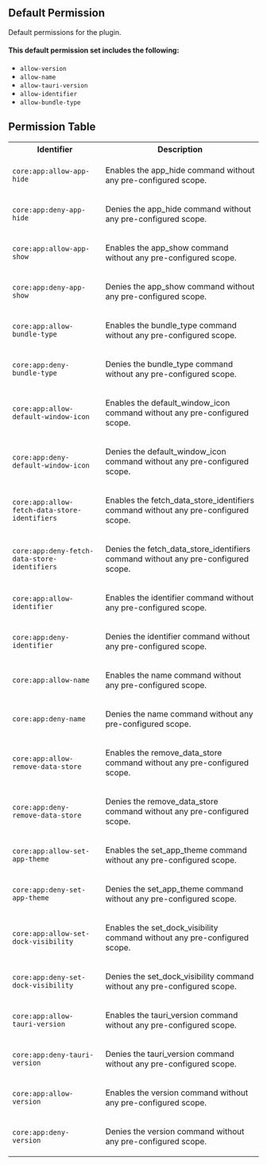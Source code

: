 ## Default Permission

Default permissions for the plugin.

#### This default permission set includes the following:

- `allow-version`
- `allow-name`
- `allow-tauri-version`
- `allow-identifier`
- `allow-bundle-type`

## Permission Table

<table>
<tr>
<th>Identifier</th>
<th>Description</th>
</tr>


<tr>
<td>

`core:app:allow-app-hide`

</td>
<td>

Enables the app_hide command without any pre-configured scope.

</td>
</tr>

<tr>
<td>

`core:app:deny-app-hide`

</td>
<td>

Denies the app_hide command without any pre-configured scope.

</td>
</tr>

<tr>
<td>

`core:app:allow-app-show`

</td>
<td>

Enables the app_show command without any pre-configured scope.

</td>
</tr>

<tr>
<td>

`core:app:deny-app-show`

</td>
<td>

Denies the app_show command without any pre-configured scope.

</td>
</tr>

<tr>
<td>

`core:app:allow-bundle-type`

</td>
<td>

Enables the bundle_type command without any pre-configured scope.

</td>
</tr>

<tr>
<td>

`core:app:deny-bundle-type`

</td>
<td>

Denies the bundle_type command without any pre-configured scope.

</td>
</tr>

<tr>
<td>

`core:app:allow-default-window-icon`

</td>
<td>

Enables the default_window_icon command without any pre-configured scope.

</td>
</tr>

<tr>
<td>

`core:app:deny-default-window-icon`

</td>
<td>

Denies the default_window_icon command without any pre-configured scope.

</td>
</tr>

<tr>
<td>

`core:app:allow-fetch-data-store-identifiers`

</td>
<td>

Enables the fetch_data_store_identifiers command without any pre-configured scope.

</td>
</tr>

<tr>
<td>

`core:app:deny-fetch-data-store-identifiers`

</td>
<td>

Denies the fetch_data_store_identifiers command without any pre-configured scope.

</td>
</tr>

<tr>
<td>

`core:app:allow-identifier`

</td>
<td>

Enables the identifier command without any pre-configured scope.

</td>
</tr>

<tr>
<td>

`core:app:deny-identifier`

</td>
<td>

Denies the identifier command without any pre-configured scope.

</td>
</tr>

<tr>
<td>

`core:app:allow-name`

</td>
<td>

Enables the name command without any pre-configured scope.

</td>
</tr>

<tr>
<td>

`core:app:deny-name`

</td>
<td>

Denies the name command without any pre-configured scope.

</td>
</tr>

<tr>
<td>

`core:app:allow-remove-data-store`

</td>
<td>

Enables the remove_data_store command without any pre-configured scope.

</td>
</tr>

<tr>
<td>

`core:app:deny-remove-data-store`

</td>
<td>

Denies the remove_data_store command without any pre-configured scope.

</td>
</tr>

<tr>
<td>

`core:app:allow-set-app-theme`

</td>
<td>

Enables the set_app_theme command without any pre-configured scope.

</td>
</tr>

<tr>
<td>

`core:app:deny-set-app-theme`

</td>
<td>

Denies the set_app_theme command without any pre-configured scope.

</td>
</tr>

<tr>
<td>

`core:app:allow-set-dock-visibility`

</td>
<td>

Enables the set_dock_visibility command without any pre-configured scope.

</td>
</tr>

<tr>
<td>

`core:app:deny-set-dock-visibility`

</td>
<td>

Denies the set_dock_visibility command without any pre-configured scope.

</td>
</tr>

<tr>
<td>

`core:app:allow-tauri-version`

</td>
<td>

Enables the tauri_version command without any pre-configured scope.

</td>
</tr>

<tr>
<td>

`core:app:deny-tauri-version`

</td>
<td>

Denies the tauri_version command without any pre-configured scope.

</td>
</tr>

<tr>
<td>

`core:app:allow-version`

</td>
<td>

Enables the version command without any pre-configured scope.

</td>
</tr>

<tr>
<td>

`core:app:deny-version`

</td>
<td>

Denies the version command without any pre-configured scope.

</td>
</tr>
</table>
